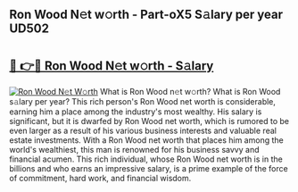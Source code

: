 ## Ron Wood N𝚎t w𝚘rth - Part-oX5 S𝚊lary per year UD502

# <h2><a href="http://gc47q3.nevu.top/?p=Ron+Wood">🔗 👉🔴 Ron Wood N𝚎t w𝚘rth - S𝚊lary</a></h2>

[![Ron Wood N𝚎t W𝚘rth](https://i.imgur.com/Oavwk0R.jpeg)](http://gc47q3.nevu.top/?p=Ron+Wood)
What is Ron Wood n𝚎t w𝚘rth? What is Ron Wood s𝚊lary per year?
This rich person's Ron Wood net worth is considerable, earning him a place among the industry's most wealthy. His salary is significant, but it is dwarfed by Ron Wood net worth, which is rumored to be even larger as a result of his various business interests and valuable real estate investments. With a Ron Wood net worth that places him among the world's wealthiest, this man is renowned for his business savvy and financial acumen. This rich individual, whose Ron Wood net worth is in the billions and who earns an impressive salary, is a prime example of the force of commitment, hard work, and financial wisdom.
